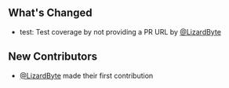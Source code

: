 ## What's Changed
* test: Test coverage by not providing a PR URL by [@LizardByte](https://github.com/LizardByte)

## New Contributors
* [@LizardByte](https://github.com/LizardByte) made their first contribution
